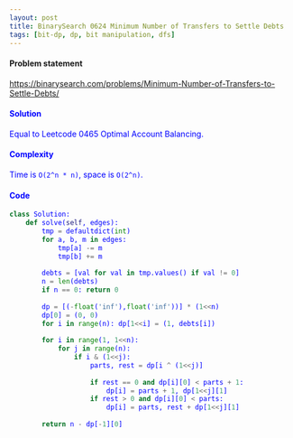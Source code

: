 ```yaml
---
layout: post
title: BinarySearch 0624 Minimum Number of Transfers to Settle Debts
tags: [bit-dp, dp, bit manipulation, dfs]
---
```


#### Problem statement

<a href="https://binarysearch.com/problems/Minimum-Number-of-Transfers-to-Settle-Debts/"> <font color = blue>https://binarysearch.com/problems/Minimum-Number-of-Transfers-to-Settle-Debts/

#### Solution
Equal to Leetcode 0465 Optimal Account Balancing.

#### Complexity
Time is `O(2^n * n)`, space is `O(2^n)`.

#### Code
```python
class Solution:
    def solve(self, edges):
        tmp = defaultdict(int)
        for a, b, m in edges:
            tmp[a] -= m
            tmp[b] += m
            
        debts = [val for val in tmp.values() if val != 0]
        n = len(debts)
        if n == 0: return 0
        
        dp = [(-float('inf'),float('inf'))] * (1<<n)
        dp[0] = (0, 0)
        for i in range(n): dp[1<<i] = (1, debts[i])
        
        for i in range(1, 1<<n):
            for j in range(n):
                if i & (1<<j):
                    parts, rest = dp[i ^ (1<<j)]
                    
                    if rest == 0 and dp[i][0] < parts + 1:
                        dp[i] = parts + 1, dp[1<<j][1]
                    if rest > 0 and dp[i][0] < parts:
                        dp[i] = parts, rest + dp[1<<j][1]
               
        return n - dp[-1][0]
```
